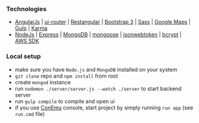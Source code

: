 ### Technologies
* [AngularJs](https://angularjs.org) | [ui-router](https://github.com/angular-ui/ui-router) |
[Restangular](https://github.com/mgonto/restangular) | [Bootstrap 3](http://getbootstrap.com/docs/3.3) |
[Sass](https://sass-lang.com) | [Google Maps](https://developers.google.com/maps) |
[Gulp](https://gulpjs.com) | [Karma](https://karma-runner.github.io)
* [NodeJs](https://nodejs.org) | [Express](https://expressjs.com) |
[MongoDB](https://www.mongodb.com) | [mongoose](http://mongoosejs.com) |
[jsonwebtoken](https://www.npmjs.com/package/jsonwebtoken) | [bcrypt](https://www.npmjs.com/package/bcrypt-nodejs) |
[AWS SDK](https://docs.aws.amazon.com/AWSJavaScriptSDK/latest/index.html)
### Local setup
* make sure you have `Node.js` and `MongoDB` installed on your system
* `git clone` repo and `npm install` from root
* create `mongod` instance
* run `nodemon ./server/server.js --watch ./server` to start backend server
* run `gulp compile` to compile and open ui
* if you use [ConEmu](https://conemu.github.io) console, start project by simply running `run app` (see `run.cmd` file)

